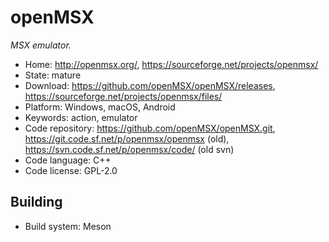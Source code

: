 # openMSX

_MSX emulator._

- Home: http://openmsx.org/, https://sourceforge.net/projects/openmsx/
- State: mature
- Download: https://github.com/openMSX/openMSX/releases, https://sourceforge.net/projects/openmsx/files/
- Platform: Windows, macOS, Android
- Keywords: action, emulator
- Code repository: https://github.com/openMSX/openMSX.git, https://git.code.sf.net/p/openmsx/openmsx (old), https://svn.code.sf.net/p/openmsx/code/ (old svn)
- Code language: C++
- Code license: GPL-2.0

## Building

- Build system: Meson

